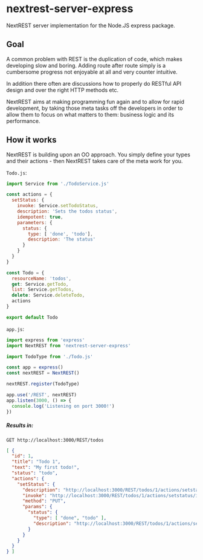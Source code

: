 # nextrest-server-express
NextREST server implementation for the Node.JS express package.

## Goal

A common problem with REST is the duplication of code, which makes developing slow and boring.
Adding route after route simply is a cumbersome progress not enjoyable at all and very counter intuitive.

In addition there often are discussions how to properly do RESTful API design and over the right HTTP methods etc.

NextREST aims at making programming fun again and to allow for rapid development, by taking those meta tasks off the developers in order to allow them to focus on what matters to them: business logic and its performance.

## How it works

NextREST is building upon an OO approach. You simply define your types and their actions - then NextREST takes care of the meta work for you.

`Todo.js`:
```js
import Service from './TodoService.js'

const actions = {
  setStatus: {
    invoke: Service.setTodoStatus,
    description: 'Sets the todos status',
    idempotent: true,
    parameters: {
      status: {
        type: [ 'done', 'todo'],
        description: 'The status'
      }
    }
  }
}

const Todo = {
  resourceName: 'todos',
  get: Service.getTodo,
  list: Service.getTodos,
  delete: Service.deleteTodo,
  actions
}

export default Todo
```
`app.js`:
```js
import express from 'express'
import NextREST from 'nextrest-server-express'

import TodoType from './Todo.js'

const app = express()
const nextREST = NextREST()

nextREST.register(TodoType)

app.use('/REST', nextREST)
app.listen(3000, () => {
  console.log('Listening on port 3000!')
})
```

##### Results in:
`GET http://localhost:3000/REST/todos`
```json
[ {
  "id": 1,
  "title": "Todo 1",
  "text": "My first todo!",
  "status": "todo",
  "actions": {
    "setStatus": {
      "description": "http://localhost:3000/REST/todos/1/actions/setstatus",
      "invoke": "http://localhost:3000/REST/todos/1/actions/setstatus/invoke",
      "method": "PUT",
      "params": {
        "status": {
          "type": [ "done", "todo" ],
          "description": "http://localhost:3000/REST/todos/1/actions/setstatus/params/status"
        }
      }
    }
  }
} ]
```
